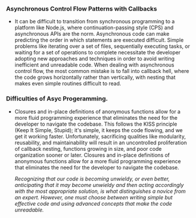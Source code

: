 ### Asynchronous Control Flow Patterns with Callbacks

- It can be difficult to transition from synchronous programming to a platform like Node.js, where continuation-passing style (CPS) and asynchronous APIs are the norm. Asynchronous code can make predicting the order in which statements are executed difficult. Simple problems like iterating over a set of files, sequentially executing tasks, or waiting for a set of operations to complete necessitate the developer adopting new approaches and techniques in order to avoid writing inefficient and unreadable code. When dealing with asynchronous control flow, the most common mistake is to fall into callback hell, where the code grows horizontally rather than vertically, with nesting that makes even simple routines difficult to read.

### Difficulties of Asyc Progeramming.

- Closures and in-place definitions of anonymous functions allow for a more fluid programming experience that eliminates the need for the developer to navigate the codebase.
  This follows the KISS principle (Keep It Simple, Stupid); it's simple, it keeps the code flowing, and we get it working faster. Unfortunately, sacrificing qualities like modularity, reusability, and maintainability will result in an uncontrolled proliferation of callback nesting, functions growing in size, and poor code organization sooner or later. Closures and in-place definitions of anonymous functions allow for a more fluid programming experience that eliminates the need for the developer to navigate the codebase.

  _Recognizing that our code is becoming unwieldy, or even better, anticipating that it may become unwieldy and then acting accordingly with the most appropriate solution, is what distinguishes a novice from an expert. However, one must choose between writing simple but effective code and using advanced concepts that make the code unreadable._
